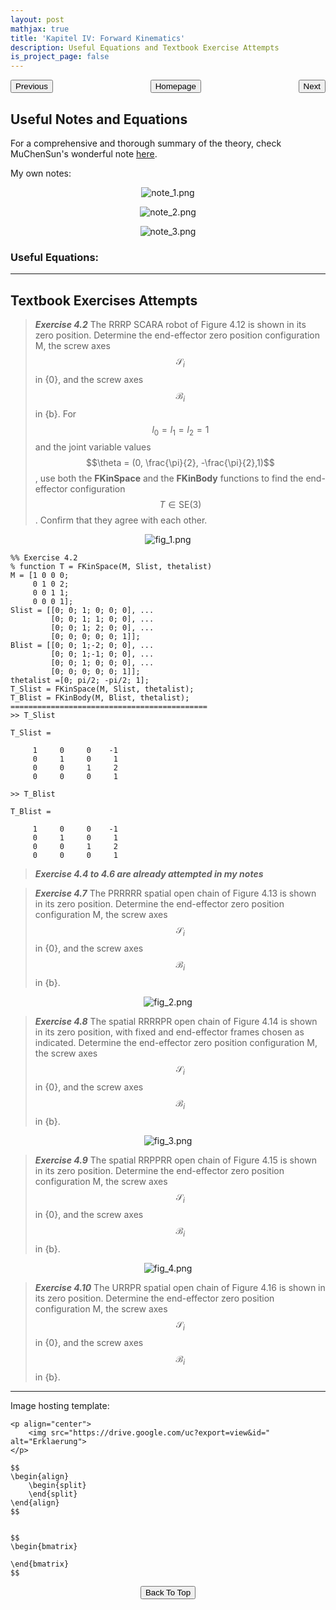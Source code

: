 ```yaml
---
layout: post
mathjax: true
title: 'Kapitel IV: Forward Kinematics'
description: Useful Equations and Textbook Exercise Attempts
is_project_page: false
---
```



<p style="text-align:center;">
<button type="button" onclick="window.location.href='index.html';">Homepage</button>
<span style="float:left;"><button type="button" onclick="window.location.href='KapIII.html';">Previous</button></span>
<span style="float:right;"><button type="button" onclick="window.location.href='KapV.html';">Next</button></span>
</p>

## Useful Notes and Equations
For a comprehensive and thorough summary of the theory, check MuChenSun's wonderful note [here](https://muchensun.github.io/ModernRoboticsCourseNotes/ch3.html).

My own notes:
<p align="center">
    <img src="https://drive.google.com/uc?export=view&id=1wYI4DR4fpYST-s8QQRrNHSIwlt-jSAH_" alt="note_1.png">
</p>

<p align="center">
    <img src="https://drive.google.com/uc?export=view&id=1KYGsDUZOsULj4aBQVtI3rRhhfUzhhlPD" alt="note_2.png">
</p>

<p align="center">
    <img src="https://drive.google.com/uc?export=view&id=1zO-rZXdRBeAw1S9dykbHKAfGuKNKlksR" alt="note_3.png">
</p>


### Useful Equations:

***

## Textbook Exercises Attempts
> _**Exercise 4.2**_ The RRRP SCARA robot of Figure 4.12 is shown in its zero position. Determine the end-effector zero position configuration M, the screw axes $$\mathscr{S}_{i}$$ in {0}, and the screw axes $$\mathscr{B}_{i}$$ in {b}. For $$l_{0} = l_{1} = l_{2} = 1$$ and the joint variable values $$\theta = (0, \frac{\pi}{2}, -\frac{\pi}{2},1)$$, use both the **FKinSpace** and the **FKinBody** functions to find the end-effector configuration $$T\in \text{SE}(3)$$. Confirm that they agree with each other.

<p align="center">
    <img src="https://drive.google.com/uc?export=view&id=1blEwO2RB8wACjnu2BADidBofK30CJoya" alt="fig_1.png">
</p>

```
%% Exercise 4.2
% function T = FKinSpace(M, Slist, thetalist)
M = [1 0 0 0;
     0 1 0 2;
     0 0 1 1;
     0 0 0 1];
Slist = [[0; 0; 1; 0; 0; 0], ...
         [0; 0; 1; 1; 0; 0], ...
         [0; 0; 1; 2; 0; 0], ...
         [0; 0; 0; 0; 0; 1]];
Blist = [[0; 0; 1;-2; 0; 0], ...
         [0; 0; 1;-1; 0; 0], ...
         [0; 0; 1; 0; 0; 0], ...
         [0; 0; 0; 0; 0; 1]];
thetalist =[0; pi/2; -pi/2; 1];
T_Slist = FKinSpace(M, Slist, thetalist);
T_Blist = FKinBody(M, Blist, thetalist);
============================================
>> T_Slist

T_Slist =

     1     0     0    -1
     0     1     0     1
     0     0     1     2
     0     0     0     1

>> T_Blist

T_Blist =

     1     0     0    -1
     0     1     0     1
     0     0     1     2
     0     0     0     1
```

> _**Exercise 4.4 to 4.6 are already attempted in my notes**_

> _**Exercise 4.7**_ The PRRRRR spatial open chain of Figure 4.13 is shown in its zero position. Determine the end-effector zero position configuration M, the screw axes $$\mathscr{S}_{i}$$ in {0}, and the screw axes $$\mathscr{B}_{i}$$ in {b}.

<p align="center">
    <img src="https://drive.google.com/uc?export=view&id=15-oKmA8JODSi2RdGF3Aqdy-dYuuT5Nie" alt="fig_2.png">
</p>

> _**Exercise 4.8**_ The spatial RRRRPR open chain of Figure 4.14 is shown in its zero position, with fixed and end-effector frames chosen as indicated. Determine the end-effector zero position configuration M, the screw axes $$\mathscr{S}_{i}$$ in {0}, and the screw axes $$\mathscr{B}_{i}$$ in {b}.

<p align="center">
    <img src="https://drive.google.com/uc?export=view&id=1BYTUlCWXmCznw9wGBlHLTjKG0GVi9eby" alt="fig_3.png">
</p>

> _**Exercise 4.9**_ The spatial RRPPRR open chain of Figure 4.15 is shown in its zero position. Determine the end-effector zero position configuration M, the screw axes $$\mathscr{S}_{i}$$ in {0}, and the screw axes $$\mathscr{B}_{i}$$ in {b}.

<p align="center">
    <img src="https://drive.google.com/uc?export=view&id=1uy_pCNvLxXS7Y4K7rfN1U36S9R_RXycP" alt="fig_4.png">
</p>

> _**Exercise 4.10**_ The URRPR spatial open chain of Figure 4.16 is shown in its zero position. Determine the end-effector zero position configuration M, the screw axes $$\mathscr{S}_{i}$$ in {0}, and the screw axes $$\mathscr{B}_{i}$$ in {b}.



***

Image hosting template:

```
<p align="center">
    <img src="https://drive.google.com/uc?export=view&id=" alt="Erklaerung">
</p>
```

```
$$
\begin{align}
    \begin{split}
    \end{split}
\end{align}
$$


$$
\begin{bmatrix}
       
\end{bmatrix}
$$
```

<p style="text-align:center;">
<button type="button" onclick="window.location.href='#top';">Back To Top</button>
<p>
